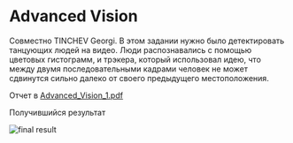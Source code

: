# Advanced Vision

Совместно TINCHEV Georgi.
В этом задании нужно было детектировать танцующих людей на видео. 
Люди распознавались с помощью цветовых гистограмм, и трэкера, который
использовал идею, что между двумя последовательными кадрами человек не
может сдвинутся сильно далеко от своего предыдущего местоположения.

Отчет в [Advanced_Vision_1.pdf](https://github.com/rb-kuddai/av_human_detection_ru/blob/master/src/Advanced_Vision_1.pdf)

Получившийся результат

![final result](av_1_anim.gif)
